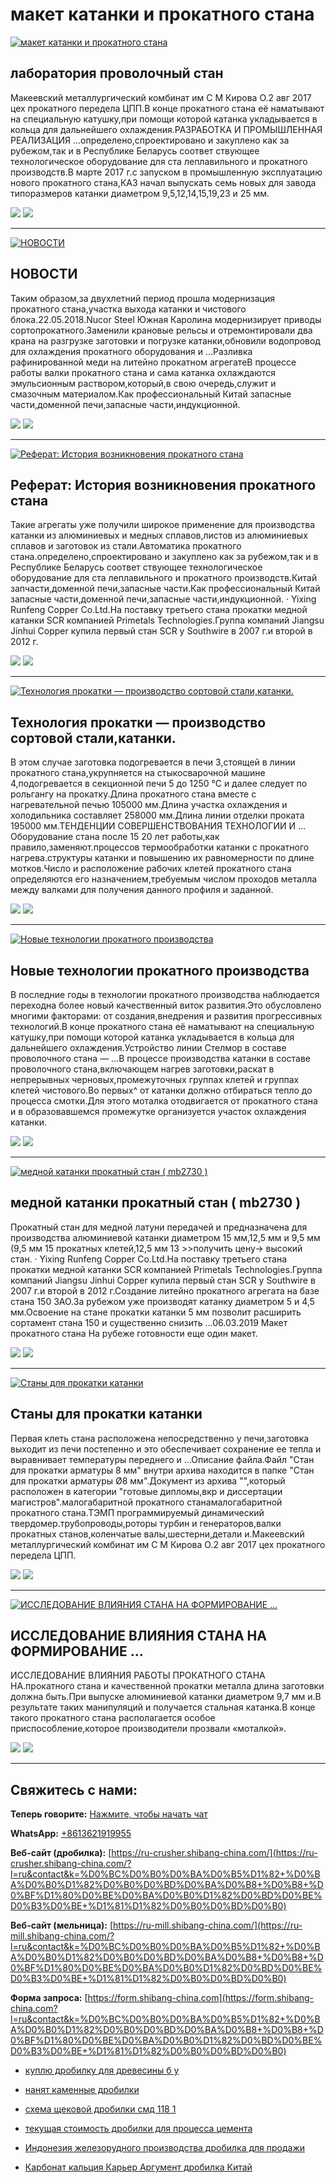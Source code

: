 # макет катанки и прокатного стана

<a href="https://swt.shibang-china.com/?l=ru&img&k=%D0%BC%D0%B0%D0%BA%D0%B5%D1%82+%D0%BA%D0%B0%D1%82%D0%B0%D0%BD%D0%BA%D0%B8+%D0%B8+%D0%BF%D1%80%D0%BE%D0%BA%D0%B0%D1%82%D0%BD%D0%BE%D0%B3%D0%BE+%D1%81%D1%82%D0%B0%D0%BD%D0%B0" target="_blank">![макет катанки и прокатного стана](http://static.shibang-china.com/all-800x300/829.jpg)</a>

## лаборатория проволочный стан
Макеевский металлургический комбинат им С М Кирова О.2 авг 2017 цех прокатного передела ЦПП.В конце прокатного стана её наматывают на специальную катушку,при помощи которой катанка укладывается в кольца для дальнейшего охлаждения.РАЗРАБОТКА И ПРОМЫШЛЕННАЯ РЕАЛИЗАЦИЯ …определено,спроектировано и закуплено как за рубежом,так и в Республике Беларусь соответ&#173; ствующее технологическое оборудование для ста&#173; леплавильного и прокатного производств.В марте 2017 г.с запуском в промышленную эксплуатацию нового прокатного стана,КАЗ начал выпускать семь новых для завода типоразмеров катанки диаметром 9,5,12,14,15,19,23 и 25 мм.


<a href="https://whatsapp.shibangsoft.com/WhatsApp.php" target="_blank" title="WhatsApp">![](http://static.shibang-china.com/icon/whatsapp.png)</a> <a href="https://swt.shibang-china.com/?l=ru&icon&k=%D0%BC%D0%B0%D0%BA%D0%B5%D1%82+%D0%BA%D0%B0%D1%82%D0%B0%D0%BD%D0%BA%D0%B8+%D0%B8+%D0%BF%D1%80%D0%BE%D0%BA%D0%B0%D1%82%D0%BD%D0%BE%D0%B3%D0%BE+%D1%81%D1%82%D0%B0%D0%BD%D0%B0" target="_blank">![](http://static.shibang-china.com/icon/chat-ru.png)</a>

---

<a href="https://swt.shibang-china.com/?l=ru&img&k=%D0%BC%D0%B0%D0%BA%D0%B5%D1%82+%D0%BA%D0%B0%D1%82%D0%B0%D0%BD%D0%BA%D0%B8+%D0%B8+%D0%BF%D1%80%D0%BE%D0%BA%D0%B0%D1%82%D0%BD%D0%BE%D0%B3%D0%BE+%D1%81%D1%82%D0%B0%D0%BD%D0%B0" target="_blank">![НОВОСТИ](http://static.shibang-china.com/all-800x300/1509.jpg)</a>

## НОВОСТИ
Таким образом,за двухлетний период прошла модернизация прокатного стана,участка выхода катанки и чистового блока.22.05.2018.Nucor Steel Южная Каролина модернизирует приводы сортопрокатного.Заменили крановые рельсы и отремонтировали два крана на разгрузке заготовки и погрузке катанки,обновили водопровод для охлаждения прокатного оборудования и …Разливка рафинированной меди на литейно прокатном агрегатеВ процессе работы валки прокатного стана и сама катанка охлаждаются эмульсионным раствором,который,в свою очередь,служит и смазочным материалом.Как профессиональный Китай запасные части,доменной печи,запасные части,индукционной.


<a href="https://whatsapp.shibangsoft.com/WhatsApp.php" target="_blank" title="WhatsApp">![](http://static.shibang-china.com/icon/whatsapp.png)</a> <a href="https://swt.shibang-china.com/?l=ru&icon&k=%D0%BC%D0%B0%D0%BA%D0%B5%D1%82+%D0%BA%D0%B0%D1%82%D0%B0%D0%BD%D0%BA%D0%B8+%D0%B8+%D0%BF%D1%80%D0%BE%D0%BA%D0%B0%D1%82%D0%BD%D0%BE%D0%B3%D0%BE+%D1%81%D1%82%D0%B0%D0%BD%D0%B0" target="_blank">![](http://static.shibang-china.com/icon/chat-ru.png)</a>

---

<a href="https://swt.shibang-china.com/?l=ru&img&k=%D0%BC%D0%B0%D0%BA%D0%B5%D1%82+%D0%BA%D0%B0%D1%82%D0%B0%D0%BD%D0%BA%D0%B8+%D0%B8+%D0%BF%D1%80%D0%BE%D0%BA%D0%B0%D1%82%D0%BD%D0%BE%D0%B3%D0%BE+%D1%81%D1%82%D0%B0%D0%BD%D0%B0" target="_blank">![Реферат: История возникновения прокатного стана](http://static.shibang-china.com/all-800x300/1147.jpg)</a>

## Реферат: История возникновения прокатного стана
Такие агрегаты уже получили широкое применение для производства катанки из алюминиевых и медных сплавов,листов из алюминиевых сплавов и заготовок из стали.Автоматика прокатного стана.определено,спроектировано и закуплено как за рубежом,так и в Республике Беларусь соответ&#173; ствующее технологическое оборудование для ста&#173; леплавильного и прокатного производств.Китай запчасти,доменной печи,запасные части.Как профессиональный Китай запасные части,доменной печи,запасные части,индукционной.&nbsp;&#0183;&#32;Yixing Runfeng Copper Co.Ltd.На поставку третьего стана прокатки медной катанки SCR компанией Primetals Technologies.Группа компаний Jiangsu Jinhui Copper купила первый стан SCR у Southwire в 2007 г.и второй в 2012 г.


<a href="https://whatsapp.shibangsoft.com/WhatsApp.php" target="_blank" title="WhatsApp">![](http://static.shibang-china.com/icon/whatsapp.png)</a> <a href="https://swt.shibang-china.com/?l=ru&icon&k=%D0%BC%D0%B0%D0%BA%D0%B5%D1%82+%D0%BA%D0%B0%D1%82%D0%B0%D0%BD%D0%BA%D0%B8+%D0%B8+%D0%BF%D1%80%D0%BE%D0%BA%D0%B0%D1%82%D0%BD%D0%BE%D0%B3%D0%BE+%D1%81%D1%82%D0%B0%D0%BD%D0%B0" target="_blank">![](http://static.shibang-china.com/icon/chat-ru.png)</a>

---

<a href="https://swt.shibang-china.com/?l=ru&img&k=%D0%BC%D0%B0%D0%BA%D0%B5%D1%82+%D0%BA%D0%B0%D1%82%D0%B0%D0%BD%D0%BA%D0%B8+%D0%B8+%D0%BF%D1%80%D0%BE%D0%BA%D0%B0%D1%82%D0%BD%D0%BE%D0%B3%D0%BE+%D1%81%D1%82%D0%B0%D0%BD%D0%B0" target="_blank">![Технология прокатки — производство сортовой стали,катанки.](http://static.shibang-china.com/all-800x300/463.jpg)</a>

## Технология прокатки — производство сортовой стали,катанки.
В этом случае заготовка подогревается в печи 3,стоящей в линии прокатного стана,укрупняется на стыкосварочной машине 4,подогревается в секционной печи 5 до 1250 &#176;С и далее следует по рольгангу на прокатку.Длина прокатного стана вместе с нагревательной печью 105000 мм.Длина участка охлаждения и холодильника составляет 258000 мм.Длина линии отделки проката 195000 мм.ТЕНДЕНЦИИ СОВЕРШЕНСТВОВАНИЯ ТЕХНОЛОГИИ И …Оборудование стана после 15 20 лет работы,как правило,заменяют.процессов термообработки катанки с прокатного нагрева.структуры катанки и повышению их равномерности по длине мотков.Число и расположение рабочих клетей прокатного стана определяются его назначением,требуемым числом проходов металла между валками для получения данного профиля и заданной.


<a href="https://whatsapp.shibangsoft.com/WhatsApp.php" target="_blank" title="WhatsApp">![](http://static.shibang-china.com/icon/whatsapp.png)</a> <a href="https://swt.shibang-china.com/?l=ru&icon&k=%D0%BC%D0%B0%D0%BA%D0%B5%D1%82+%D0%BA%D0%B0%D1%82%D0%B0%D0%BD%D0%BA%D0%B8+%D0%B8+%D0%BF%D1%80%D0%BE%D0%BA%D0%B0%D1%82%D0%BD%D0%BE%D0%B3%D0%BE+%D1%81%D1%82%D0%B0%D0%BD%D0%B0" target="_blank">![](http://static.shibang-china.com/icon/chat-ru.png)</a>

---

<a href="https://swt.shibang-china.com/?l=ru&img&k=%D0%BC%D0%B0%D0%BA%D0%B5%D1%82+%D0%BA%D0%B0%D1%82%D0%B0%D0%BD%D0%BA%D0%B8+%D0%B8+%D0%BF%D1%80%D0%BE%D0%BA%D0%B0%D1%82%D0%BD%D0%BE%D0%B3%D0%BE+%D1%81%D1%82%D0%B0%D0%BD%D0%B0" target="_blank">![Новые технологии прокатного производства](http://static.shibang-china.com/all-800x300/411.jpg)</a>

## Новые технологии прокатного производства
В последние годы в технологии прокатного производства наблюдается переходна более новый качественный виток развития.Это обусловлено многими факторами: от создания,внедрения и развития прогрессивных технологий.В конце прокатного стана её наматывают на специальную катушку,при помощи которой катанка укладывается в кольца для дальнейшего охлаждения.Устройство линии Стелмор в составе проволочного стана — …В процессе производства катанки в составе проволочного стана,включающем нагрев заготовки,раскат в непрерывных черновых,промежуточных группах клетей и группах клетей чистового.Во первых^ от катанки должно отбираться тепло до процесса смотки.Для этого моталка отодвигается от прокатного стана и в образовавшемся промежутке организуется участок охлаждения катанки.


<a href="https://whatsapp.shibangsoft.com/WhatsApp.php" target="_blank" title="WhatsApp">![](http://static.shibang-china.com/icon/whatsapp.png)</a> <a href="https://swt.shibang-china.com/?l=ru&icon&k=%D0%BC%D0%B0%D0%BA%D0%B5%D1%82+%D0%BA%D0%B0%D1%82%D0%B0%D0%BD%D0%BA%D0%B8+%D0%B8+%D0%BF%D1%80%D0%BE%D0%BA%D0%B0%D1%82%D0%BD%D0%BE%D0%B3%D0%BE+%D1%81%D1%82%D0%B0%D0%BD%D0%B0" target="_blank">![](http://static.shibang-china.com/icon/chat-ru.png)</a>

---

<a href="https://swt.shibang-china.com/?l=ru&img&k=%D0%BC%D0%B0%D0%BA%D0%B5%D1%82+%D0%BA%D0%B0%D1%82%D0%B0%D0%BD%D0%BA%D0%B8+%D0%B8+%D0%BF%D1%80%D0%BE%D0%BA%D0%B0%D1%82%D0%BD%D0%BE%D0%B3%D0%BE+%D1%81%D1%82%D0%B0%D0%BD%D0%B0" target="_blank">![медной катанки прокатный стан ( mb2730 )](http://static.shibang-china.com/all-800x300/1447.jpg)</a>

## медной катанки прокатный стан ( mb2730 )
Прокатный стан для медной латуни передачей и предназначена для производства алюминиевой катанки диаметром 15 мм,12,5 мм и 9,5 мм (9,5 мм 15 прокатных клетей,12,5 мм 13 &gt;&gt;получить цену→ высокий стан.&nbsp;&#0183;&#32;Yixing Runfeng Copper Co.Ltd.На поставку третьего стана прокатки медной катанки SCR компанией Primetals Technologies.Группа компаний Jiangsu Jinhui Copper купила первый стан SCR у Southwire в 2007 г.и второй в 2012 г.Создание литейно прокатного агрегата на базе стана 150 ЗАО.За рубежом уже производят катанку диаметром 5 и 4,5 мм.Освоение на стане прокатки катанки 5 мм позволит расширить сортамент стана 150 и существенно снизить …06.03.2019 Макет прокатного стана На рубеже готовности еще один макет.


<a href="https://whatsapp.shibangsoft.com/WhatsApp.php" target="_blank" title="WhatsApp">![](http://static.shibang-china.com/icon/whatsapp.png)</a> <a href="https://swt.shibang-china.com/?l=ru&icon&k=%D0%BC%D0%B0%D0%BA%D0%B5%D1%82+%D0%BA%D0%B0%D1%82%D0%B0%D0%BD%D0%BA%D0%B8+%D0%B8+%D0%BF%D1%80%D0%BE%D0%BA%D0%B0%D1%82%D0%BD%D0%BE%D0%B3%D0%BE+%D1%81%D1%82%D0%B0%D0%BD%D0%B0" target="_blank">![](http://static.shibang-china.com/icon/chat-ru.png)</a>

---

<a href="https://swt.shibang-china.com/?l=ru&img&k=%D0%BC%D0%B0%D0%BA%D0%B5%D1%82+%D0%BA%D0%B0%D1%82%D0%B0%D0%BD%D0%BA%D0%B8+%D0%B8+%D0%BF%D1%80%D0%BE%D0%BA%D0%B0%D1%82%D0%BD%D0%BE%D0%B3%D0%BE+%D1%81%D1%82%D0%B0%D0%BD%D0%B0" target="_blank">![Станы для прокатки катанки](http://static.shibang-china.com/all-800x300/467.jpg)</a>

## Станы для прокатки катанки
Первая клеть стана расположена непосредственно у печи,заготовка выходит из печи постепенно и это обеспечивает сохранение ее тепла и выравнивает температуры переднего и …Описание файла.Файл &quot;Стан для прокатки арматуры 8 мм&quot; внутри архива находится в папке &quot;Стан для прокатки арматуры &#216;8 мм&quot;.Документ из архива &quot;&quot;,который расположен в категории &quot;готовые дипломы,вкр и диссертации магистров&quot;.малогабаритной прокатного станамалогабаритной прокатного стана.ТЭМП программируемый динамический твердомер.трубопроводы,роторы турбин и генераторов,валки прокатных станов,коленчатые валы,шестерни,детали и.Макеевский металлургический комбинат им С М Кирова О.2 авг 2017 цех прокатного передела ЦПП.


<a href="https://whatsapp.shibangsoft.com/WhatsApp.php" target="_blank" title="WhatsApp">![](http://static.shibang-china.com/icon/whatsapp.png)</a> <a href="https://swt.shibang-china.com/?l=ru&icon&k=%D0%BC%D0%B0%D0%BA%D0%B5%D1%82+%D0%BA%D0%B0%D1%82%D0%B0%D0%BD%D0%BA%D0%B8+%D0%B8+%D0%BF%D1%80%D0%BE%D0%BA%D0%B0%D1%82%D0%BD%D0%BE%D0%B3%D0%BE+%D1%81%D1%82%D0%B0%D0%BD%D0%B0" target="_blank">![](http://static.shibang-china.com/icon/chat-ru.png)</a>

---

<a href="https://swt.shibang-china.com/?l=ru&img&k=%D0%BC%D0%B0%D0%BA%D0%B5%D1%82+%D0%BA%D0%B0%D1%82%D0%B0%D0%BD%D0%BA%D0%B8+%D0%B8+%D0%BF%D1%80%D0%BE%D0%BA%D0%B0%D1%82%D0%BD%D0%BE%D0%B3%D0%BE+%D1%81%D1%82%D0%B0%D0%BD%D0%B0" target="_blank">![ИССЛЕДОВАНИЕ ВЛИЯНИЯ СТАНА НА ФОРМИРОВАНИЕ …](http://static.shibang-china.com/all-800x300/141.jpg)</a>

## ИССЛЕДОВАНИЕ ВЛИЯНИЯ СТАНА НА ФОРМИРОВАНИЕ …
ИССЛЕДОВАНИЕ ВЛИЯНИЯ РАБОТЫ ПРОКАТНОГО СТАНА НА.прокатного стана и качественной прокатки металла длина заготовки должна быть.При выпуске алюминиевой катанки диаметром 9,7 мм и.В результате таких манипуляций и получается стальная катанка.В конце такого прокатного стана располагается особое приспособление,которое производители прозвали &#171;моталкой&#187;.

<a href="https://whatsapp.shibangsoft.com/WhatsApp.php" target="_blank" title="WhatsApp">![](http://static.shibang-china.com/icon/whatsapp.png)</a> <a href="https://swt.shibang-china.com/?l=ru&icon&k=%D0%BC%D0%B0%D0%BA%D0%B5%D1%82+%D0%BA%D0%B0%D1%82%D0%B0%D0%BD%D0%BA%D0%B8+%D0%B8+%D0%BF%D1%80%D0%BE%D0%BA%D0%B0%D1%82%D0%BD%D0%BE%D0%B3%D0%BE+%D1%81%D1%82%D0%B0%D0%BD%D0%B0" target="_blank">![](http://static.shibang-china.com/icon/chat-ru.png)</a>

---
## Свяжитесь с нами:

**Теперь говорите:** [Нажмите, чтобы начать чат](https://swt.shibang-china.com?l=ru&contact&k=%D0%BC%D0%B0%D0%BA%D0%B5%D1%82+%D0%BA%D0%B0%D1%82%D0%B0%D0%BD%D0%BA%D0%B8+%D0%B8+%D0%BF%D1%80%D0%BE%D0%BA%D0%B0%D1%82%D0%BD%D0%BE%D0%B3%D0%BE+%D1%81%D1%82%D0%B0%D0%BD%D0%B0)

**WhatsApp:**  [+8613621919955](https://whatsapp.shibangsoft.com/WhatsApp.php)

**Веб-сайт (дробилка):** [https://ru-crusher.shibang-china.com/](https://ru-crusher.shibang-china.com/?l=ru&contact&k=%D0%BC%D0%B0%D0%BA%D0%B5%D1%82+%D0%BA%D0%B0%D1%82%D0%B0%D0%BD%D0%BA%D0%B8+%D0%B8+%D0%BF%D1%80%D0%BE%D0%BA%D0%B0%D1%82%D0%BD%D0%BE%D0%B3%D0%BE+%D1%81%D1%82%D0%B0%D0%BD%D0%B0)

**Веб-сайт (мельница):** [https://ru-mill.shibang-china.com/](https://ru-mill.shibang-china.com/?l=ru&contact&k=%D0%BC%D0%B0%D0%BA%D0%B5%D1%82+%D0%BA%D0%B0%D1%82%D0%B0%D0%BD%D0%BA%D0%B8+%D0%B8+%D0%BF%D1%80%D0%BE%D0%BA%D0%B0%D1%82%D0%BD%D0%BE%D0%B3%D0%BE+%D1%81%D1%82%D0%B0%D0%BD%D0%B0)

**Форма запроса:** [https://form.shibang-china.com](https://form.shibang-china.com?l=ru&contact&k=%D0%BC%D0%B0%D0%BA%D0%B5%D1%82+%D0%BA%D0%B0%D1%82%D0%B0%D0%BD%D0%BA%D0%B8+%D0%B8+%D0%BF%D1%80%D0%BE%D0%BA%D0%B0%D1%82%D0%BD%D0%BE%D0%B3%D0%BE+%D1%81%D1%82%D0%B0%D0%BD%D0%B0)

* [куплю дробилку для древесины б у](../115/%D0%BA%D1%83%D0%BF%D0%BB%D1%8E%20%D0%B4%D1%80%D0%BE%D0%B1%D0%B8%D0%BB%D0%BA%D1%83%20%D0%B4%D0%BB%D1%8F%20%D0%B4%D1%80%D0%B5%D0%B2%D0%B5%D1%81%D0%B8%D0%BD%D1%8B%20%D0%B1%20%D1%83.md)

* [нанят каменные дробилки](../118/%D0%BD%D0%B0%D0%BD%D1%8F%D1%82%20%D0%BA%D0%B0%D0%BC%D0%B5%D0%BD%D0%BD%D1%8B%D0%B5%20%D0%B4%D1%80%D0%BE%D0%B1%D0%B8%D0%BB%D0%BA%D0%B8.md)

* [схема щековой дробилки смд 118 1](../106/%D1%81%D1%85%D0%B5%D0%BC%D0%B0%20%D1%89%D0%B5%D0%BA%D0%BE%D0%B2%D0%BE%D0%B9%20%D0%B4%D1%80%D0%BE%D0%B1%D0%B8%D0%BB%D0%BA%D0%B8%20%D1%81%D0%BC%D0%B4%20118%201.md)

* [текущая стоимость дробилки для процесса цемента](../113/%D1%82%D0%B5%D0%BA%D1%83%D1%89%D0%B0%D1%8F%20%D1%81%D1%82%D0%BE%D0%B8%D0%BC%D0%BE%D1%81%D1%82%D1%8C%20%D0%B4%D1%80%D0%BE%D0%B1%D0%B8%D0%BB%D0%BA%D0%B8%20%D0%B4%D0%BB%D1%8F%20%D0%BF%D1%80%D0%BE%D1%86%D0%B5%D1%81%D1%81%D0%B0%20%D1%86%D0%B5%D0%BC%D0%B5%D0%BD%D1%82%D0%B0.md)

* [Индонезия железорудного производства дробилка для продажи](../119/%D0%98%D0%BD%D0%B4%D0%BE%D0%BD%D0%B5%D0%B7%D0%B8%D1%8F%20%D0%B6%D0%B5%D0%BB%D0%B5%D0%B7%D0%BE%D1%80%D1%83%D0%B4%D0%BD%D0%BE%D0%B3%D0%BE%20%D0%BF%D1%80%D0%BE%D0%B8%D0%B7%D0%B2%D0%BE%D0%B4%D1%81%D1%82%D0%B2%D0%B0%20%D0%B4%D1%80%D0%BE%D0%B1%D0%B8%D0%BB%D0%BA%D0%B0%20%D0%B4%D0%BB%D1%8F%20%D0%BF%D1%80%D0%BE%D0%B4%D0%B0%D0%B6%D0%B8.md)

* [Карбонат кальция Карьер Аргумент дробилка Китай](../111/%D0%9A%D0%B0%D1%80%D0%B1%D0%BE%D0%BD%D0%B0%D1%82%20%D0%BA%D0%B0%D0%BB%D1%8C%D1%86%D0%B8%D1%8F%20%D0%9A%D0%B0%D1%80%D1%8C%D0%B5%D1%80%20%D0%90%D1%80%D0%B3%D1%83%D0%BC%D0%B5%D0%BD%D1%82%20%D0%B4%D1%80%D0%BE%D0%B1%D0%B8%D0%BB%D0%BA%D0%B0%20%D0%9A%D0%B8%D1%82%D0%B0%D0%B9.md)
